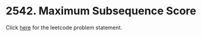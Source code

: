 # 2542. Maximum Subsequence Score

Click [here](https://leetcode.com/problems/maximum-subsequence-score/) for the leetcode problem statement.
